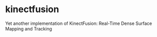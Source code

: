 # kinectfusion
Yet another implementation of KinectFusion: Real-Time Dense Surface Mapping and Tracking
